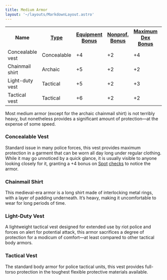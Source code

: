 ```yaml
---
title: Medium Armor
layout: '~/layouts/MarkdownLayout.astro'
---
```


<table> <tr><th> Name</th><th> <a href="/modern.d20.srd/equipment/armor.general">Type</a></th><th> <a href="/modern.d20.srd/equipment/armor.general">Equipment Bonus</a></th><th> <a href="/modern.d20.srd/equipment/armor.general">Nonprof. Bonus</a></th><th> <a href="/modern.d20.srd/equipment/armor.general">Maximum Dex Bonus</a></th><th> <a href="/modern.d20.srd/equipment/armor.general">Armor Penalty</a></th><th> <a href="/modern.d20.srd/equipment/armor.general">Speed (30 ft.)</a></th><th> <a href="/modern.d20.srd/equipment/armor.general">Weight</a></th><th> <a href="/modern.d20.srd/equipment/armor.general">Purchase DC</a></th><th> <a href="/modern.d20.srd/equipment/armor.general">Restriction</a></th> </tr> <tr><td> Concealable vest</td><td> Concealable</td><td> +4</td><td> +2</td><td> +4</td><td> –3</td><td> 25</td><td> 4 lb.</td><td> 15</td><td> Lic (+1) </td></tr> <tr><td> Chainmail shirt</td><td> Archaic</td><td> +5</td><td> +2</td><td> +2</td><td> –5</td><td> 20</td><td> 40 lb.</td><td> 18</td><td> — </td></tr> <tr><td> Light-duty vest</td><td> Tactical</td><td> +5</td><td> +2</td><td> +3</td><td> –4</td><td> 25</td><td> 8 lb.</td><td> 16</td><td> Lic (+1) </td></tr> <tr><td> Tactical vest</td><td> Tactical</td><td> +6</td><td> +2</td><td> +2</td><td> –5</td><td> 25</td><td> 10 lb.</td><td> 17</td><td> Lic (+1) </td></tr> </table>



Most medium armor (except for the archaic chainmail shirt) is not terribly
heavy, but nonetheless provides a significant amount of protection—at the
expense of some speed.

### Concealable Vest

Standard issue in many police forces, this vest provides maximum protection in
a garment that can be worn all day long under regular clothing. While it may
go unnoticed by a quick glance, it is usually visible to anyone looking
closely for it, granting a +4 bonus on [Spot](/modern.d20.srd/skills/spot)
[checks](/modern.d20.srd/skills/skill.basics) to notice the armor.

### Chainmail Shirt

This medieval-era armor is a long shirt made of interlocking metal rings, with
a layer of padding underneath. It’s heavy, making it uncomfortable to wear for
long periods of time.

### Light-Duty Vest

A lightweight tactical vest designed for extended use by riot police and
forces on alert for potential attack, this armor sacrifices a degree of
protection for a modicum of comfort—at least compared to other tactical body
armors.

### Tactical Vest

The standard body armor for police tactical units, this vest provides full-
torso protection in the toughest flexible protective materials available.

